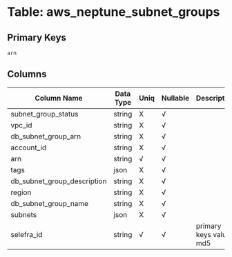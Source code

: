 # Table: aws_neptune_subnet_groups

## Primary Keys 

```
arn
```


## Columns 

|  Column Name   |  Data Type  | Uniq | Nullable | Description | 
|  ----  | ----  | ----  | ----  | ---- | 
| subnet_group_status | string | X | √ |  | 
| vpc_id | string | X | √ |  | 
| db_subnet_group_arn | string | X | √ |  | 
| account_id | string | X | √ |  | 
| arn | string | √ | √ |  | 
| tags | json | X | √ |  | 
| db_subnet_group_description | string | X | √ |  | 
| region | string | X | √ |  | 
| db_subnet_group_name | string | X | √ |  | 
| subnets | json | X | √ |  | 
| selefra_id | string | √ | √ | primary keys value md5 | 


